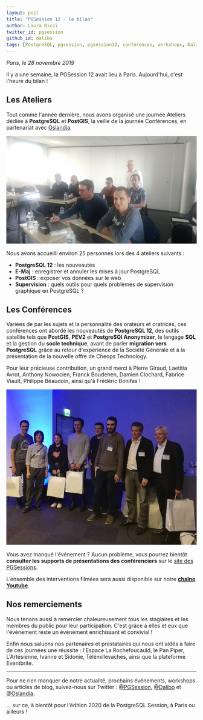 ```yaml
---
layout: post
title: "PGSession 12 - le bilan"
author: Laura Ricci
twitter_id: pgsession
github_id: dalibo
tags: [PostgreSQL, pgsession, pgsession12, conférences, workshops, Dalibo, Oslandia, PostGIS, E-Maj, supervision, migration, PostgreSQL Anonymizer]
---
```


*Paris, le 28 novembre 2019*

Il y a une semaine, la PGSession 12 avait lieu à Paris. Aujourd'hui, c'est l'heure du bilan !

<!--MORE-->


## Les Ateliers

Tout comme l'année dernière, nous avons organisé une journée Ateliers dédiée à **PostgreSQL** et **PostGIS**, la veille de la journée Conférences, en partenariat avec [Oslandia](https://oslandia.com).

![atelier_emaj](https://github.com/dalibo/blog/blob/gh-pages/img/atelier_emaj.jpeg?raw=true)

Nous avons accueilli environ 25 personnes lors des 4 ateliers suivants :
  * **PostgreSQL 12** : les nouveautés
  * **E-Maj** :  enregistrer et annuler les mises à jour PostgreSQL
  * **PostGIS** : exposer vos données sur le web
  * **Supervision** : quels outils pour quels problèmes de supervision graphique en PostgreSQL ?
 

## Les Conférences

Variées de par les sujets et la personnalité des orateurs et oratrices, ces conférences ont abordé les nouveautés de **PostgreSQL 12**, des outils satellite tels que **PostGIS**, **PEV2** et **PostgreSQl Anonymizer**, le langage **SQL** et la gestion du **socle technique**, avant de parler **migration vers PostgreSQL** grâce au retour d'expérience de la Société Générale et à la présentation de la nouvelle offre de Cheops Technology.

Pour leur précieuse contribution, un grand merci à Pierre Giraud, Laetitia Avrot, Anthony Nowocien, Franck Boudehen, Damien Clochard, Fabrice Viault, Philippe Beaudoin, ainsi qu'à Frédéric Bonifas  !

![orateurs](https://github.com/dalibo/blog/blob/gh-pages/img/orateurs.jpg?raw=true)

Vous avez manqué l'événement ? Aucun problème, vous pourrez bientôt **consulter les supports de présentations des conférenciers** sur le [site des PGSessions](https://dali.bo/2019_site_pgsessions).

L’ensemble des interventions filmées sera aussi disponible sur notre **[chaîne Youtube](https://dali.bo/pgsession12_playlist)**.


## Nos remerciements

Nous tenons aussi à remercier chaleureusement tous les stagiaires et les membres du public pour leur participation. C'est grâce à elles et eux que l'événement reste un événement enrichissant et convivial !

Enfin nous saluons nos partenaires et prestataires qui nous ont aidés à faire de ces journées une réussite : l'Espace La Rochefoucauld, le Pan Piper, L'Artésienne, Ivanne et Sidonie, Télémillevaches, ainsi que la plateforme Eventbrite.

-----------------------------------------

Pour ne rien manquer de notre actualité, prochains événements, workshops ou articles de blog, suivez-nous sur Twitter : [@PGSession](https://twitter.com/pgsession), [@Dalibo](https://twitter.com/dalibo) et [@Oslandia](https://twitter.com/oslandia_fr).

... sur ce, à bientôt pour l'édition 2020 de la PostgreSQL Session, à Paris ou ailleurs !
